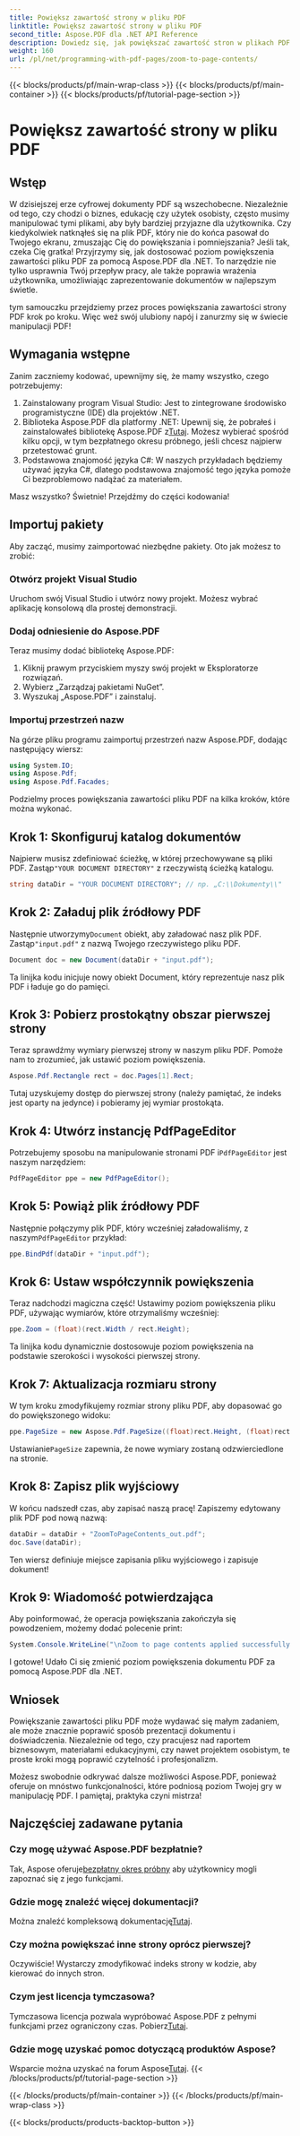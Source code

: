 ```yaml
---
title: Powiększ zawartość strony w pliku PDF
linktitle: Powiększ zawartość strony w pliku PDF
second_title: Aspose.PDF dla .NET API Reference
description: Dowiedz się, jak powiększać zawartość stron w plikach PDF za pomocą Aspose.PDF dla .NET w tym kompleksowym przewodniku. Ulepsz swoje dokumenty PDF zgodnie ze swoimi konkretnymi potrzebami.
weight: 160
url: /pl/net/programming-with-pdf-pages/zoom-to-page-contents/
---
```


{{< blocks/products/pf/main-wrap-class >}}
{{< blocks/products/pf/main-container >}}
{{< blocks/products/pf/tutorial-page-section >}}

# Powiększ zawartość strony w pliku PDF

## Wstęp

W dzisiejszej erze cyfrowej dokumenty PDF są wszechobecne. Niezależnie od tego, czy chodzi o biznes, edukację czy użytek osobisty, często musimy manipulować tymi plikami, aby były bardziej przyjazne dla użytkownika. Czy kiedykolwiek natknąłeś się na plik PDF, który nie do końca pasował do Twojego ekranu, zmuszając Cię do powiększania i pomniejszania? Jeśli tak, czeka Cię gratka! Przyjrzymy się, jak dostosować poziom powiększenia zawartości pliku PDF za pomocą Aspose.PDF dla .NET. To narzędzie nie tylko usprawnia Twój przepływ pracy, ale także poprawia wrażenia użytkownika, umożliwiając zaprezentowanie dokumentów w najlepszym świetle.

tym samouczku przejdziemy przez proces powiększania zawartości strony PDF krok po kroku. Więc weź swój ulubiony napój i zanurzmy się w świecie manipulacji PDF!

## Wymagania wstępne

Zanim zaczniemy kodować, upewnijmy się, że mamy wszystko, czego potrzebujemy:

1. Zainstalowany program Visual Studio: Jest to zintegrowane środowisko programistyczne (IDE) dla projektów .NET.
2.  Biblioteka Aspose.PDF dla platformy .NET: Upewnij się, że pobrałeś i zainstalowałeś bibliotekę Aspose.PDF z[Tutaj](https://releases.aspose.com/pdf/net/). Możesz wybierać spośród kilku opcji, w tym bezpłatnego okresu próbnego, jeśli chcesz najpierw przetestować grunt.
3. Podstawowa znajomość języka C#: W naszych przykładach będziemy używać języka C#, dlatego podstawowa znajomość tego języka pomoże Ci bezproblemowo nadążać za materiałem.

Masz wszystko? Świetnie! Przejdźmy do części kodowania!

## Importuj pakiety

Aby zacząć, musimy zaimportować niezbędne pakiety. Oto jak możesz to zrobić:

### Otwórz projekt Visual Studio

Uruchom swój Visual Studio i utwórz nowy projekt. Możesz wybrać aplikację konsolową dla prostej demonstracji.

### Dodaj odniesienie do Aspose.PDF

Teraz musimy dodać bibliotekę Aspose.PDF:

1. Kliknij prawym przyciskiem myszy swój projekt w Eksploratorze rozwiązań.
2. Wybierz „Zarządzaj pakietami NuGet”.
3. Wyszukaj „Aspose.PDF” i zainstaluj.

### Importuj przestrzeń nazw

Na górze pliku programu zaimportuj przestrzeń nazw Aspose.PDF, dodając następujący wiersz:

```csharp
using System.IO;
using Aspose.Pdf;
using Aspose.Pdf.Facades;
```

Podzielmy proces powiększania zawartości pliku PDF na kilka kroków, które można wykonać.

## Krok 1: Skonfiguruj katalog dokumentów

 Najpierw musisz zdefiniować ścieżkę, w której przechowywane są pliki PDF. Zastąp`"YOUR DOCUMENT DIRECTORY"` z rzeczywistą ścieżką katalogu.

```csharp
string dataDir = "YOUR DOCUMENT DIRECTORY"; // np. „C:\\Dokumenty\\"
```

## Krok 2: Załaduj plik źródłowy PDF

 Następnie utworzymy`Document` obiekt, aby załadować nasz plik PDF. Zastąp`"input.pdf"` z nazwą Twojego rzeczywistego pliku PDF.

```csharp
Document doc = new Document(dataDir + "input.pdf");
```

Ta linijka kodu inicjuje nowy obiekt Document, który reprezentuje nasz plik PDF i ładuje go do pamięci.

## Krok 3: Pobierz prostokątny obszar pierwszej strony

Teraz sprawdźmy wymiary pierwszej strony w naszym pliku PDF. Pomoże nam to zrozumieć, jak ustawić poziom powiększenia. 

```csharp
Aspose.Pdf.Rectangle rect = doc.Pages[1].Rect;
```

Tutaj uzyskujemy dostęp do pierwszej strony (należy pamiętać, że indeks jest oparty na jedynce) i pobieramy jej wymiar prostokąta.

## Krok 4: Utwórz instancję PdfPageEditor

 Potrzebujemy sposobu na manipulowanie stronami PDF i`PdfPageEditor` jest naszym narzędziem:

```csharp
PdfPageEditor ppe = new PdfPageEditor();
```

## Krok 5: Powiąż plik źródłowy PDF

 Następnie połączymy plik PDF, który wcześniej załadowaliśmy, z naszym`PdfPageEditor` przykład:

```csharp
ppe.BindPdf(dataDir + "input.pdf");
```

## Krok 6: Ustaw współczynnik powiększenia

Teraz nadchodzi magiczna część! Ustawimy poziom powiększenia pliku PDF, używając wymiarów, które otrzymaliśmy wcześniej:

```csharp
ppe.Zoom = (float)(rect.Width / rect.Height);
```

Ta linijka kodu dynamicznie dostosowuje poziom powiększenia na podstawie szerokości i wysokości pierwszej strony.

## Krok 7: Aktualizacja rozmiaru strony

W tym kroku zmodyfikujemy rozmiar strony pliku PDF, aby dopasować go do powiększonego widoku:

```csharp
ppe.PageSize = new Aspose.Pdf.PageSize((float)rect.Height, (float)rect.Width);
```

 Ustawianie`PageSize` zapewnia, że nowe wymiary zostaną odzwierciedlone na stronie.

## Krok 8: Zapisz plik wyjściowy

W końcu nadszedł czas, aby zapisać naszą pracę! Zapiszemy edytowany plik PDF pod nową nazwą:

```csharp
dataDir = dataDir + "ZoomToPageContents_out.pdf";
doc.Save(dataDir);
```

Ten wiersz definiuje miejsce zapisania pliku wyjściowego i zapisuje dokument!

## Krok 9: Wiadomość potwierdzająca

Aby poinformować, że operacja powiększania zakończyła się powodzeniem, możemy dodać polecenie print:

```csharp
System.Console.WriteLine("\nZoom to page contents applied successfully.\nFile saved at " + dataDir);
```

I gotowe! Udało Ci się zmienić poziom powiększenia dokumentu PDF za pomocą Aspose.PDF dla .NET. 

## Wniosek

Powiększanie zawartości pliku PDF może wydawać się małym zadaniem, ale może znacznie poprawić sposób prezentacji dokumentu i doświadczenia. Niezależnie od tego, czy pracujesz nad raportem biznesowym, materiałami edukacyjnymi, czy nawet projektem osobistym, te proste kroki mogą poprawić czytelność i profesjonalizm.

Możesz swobodnie odkrywać dalsze możliwości Aspose.PDF, ponieważ oferuje on mnóstwo funkcjonalności, które podniosą poziom Twojej gry w manipulację PDF. I pamiętaj, praktyka czyni mistrza!

## Najczęściej zadawane pytania

### Czy mogę używać Aspose.PDF bezpłatnie?
 Tak, Aspose oferuje[bezpłatny okres próbny](https://releases.aspose.com/) aby użytkownicy mogli zapoznać się z jego funkcjami.

### Gdzie mogę znaleźć więcej dokumentacji?
 Można znaleźć kompleksową dokumentację[Tutaj](https://reference.aspose.com/pdf/net/).

### Czy można powiększać inne strony oprócz pierwszej?
Oczywiście! Wystarczy zmodyfikować indeks strony w kodzie, aby kierować do innych stron.

### Czym jest licencja tymczasowa?
Tymczasowa licencja pozwala wypróbować Aspose.PDF z pełnymi funkcjami przez ograniczony czas. Pobierz[Tutaj](https://purchase.aspose.com/temporary-license/).

### Gdzie mogę uzyskać pomoc dotyczącą produktów Aspose?
 Wsparcie można uzyskać na forum Aspose[Tutaj](https://forum.aspose.com/c/pdf/10).
{{< /blocks/products/pf/tutorial-page-section >}}

{{< /blocks/products/pf/main-container >}}
{{< /blocks/products/pf/main-wrap-class >}}

{{< blocks/products/products-backtop-button >}}
